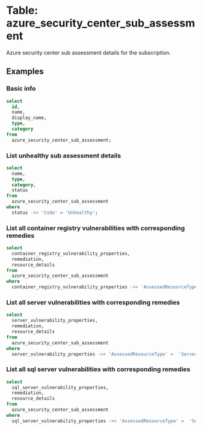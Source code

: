 # Table: azure_security_center_sub_assessment

Azure security center sub assessment details for the subscription.

## Examples

### Basic info

```sql
select
  id,
  name,
  display_name,
  type,
  category
from
  azure_security_center_sub_assessment;
```

### List unhealthy sub assessment details

```sql
select
  name,
  type,
  category,
  status
from
  azure_security_center_sub_assessment
where
  status ->> 'Code' = 'Unhealthy';
```

### List all container registry vulnerabilities with corresponding remedies

```sql
select
  container_registry_vulnerability_properties,
  remediation,
  resource_details
from
  azure_security_center_sub_assessment
where
  container_registry_vulnerability_properties ->> 'AssessedResourceType' =  'ContainerRegistryVulnerability';
```

### List all server vulnerabilities with corresponding remedies

```sql
select
  server_vulnerability_properties,
  remediation,
  resource_details
from
  azure_security_center_sub_assessment
where
  server_vulnerability_properties ->> 'AssessedResourceType' =  'ServerVulnerabilityAssessment';
```

### List all sql server vulnerabilities with corresponding remedies

```sql
select
  sql_server_vulnerability_properties,
  remediation,
  resource_details
from
  azure_security_center_sub_assessment
where
  sql_server_vulnerability_properties ->> 'AssessedResourceType' =  'SqlServerVulnerability';
```